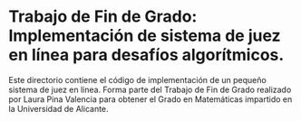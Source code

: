 # Trabajo de Fin de Grado: Implementación de sistema de juez en línea para desafíos algorítmicos.

Este directorio contiene el código de implementación de un pequeño sistema de juez en línea. 
Forma parte del Trabajo de Fin de Grado realizado por Laura Pina Valencia para obtener el Grado en Matemáticas impartido en la Universidad de Alicante.

